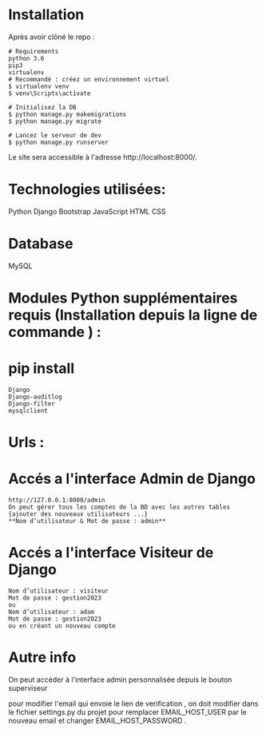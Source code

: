 # Installation
Après avoir clôné le repo :

    # Requirements
    python 3.6
    pip3
    virtualenv
    # Recommandé : créez un environnement virtuel
    $ virtualenv venv
    $ venv\Scripts\activate
    
    # Initialisez la DB
    $ python manage.py makemigrations
    $ python manage.py migrate
    
    # Lancez le serveur de dev
    $ python manage.py runserver

Le site sera accessible à l'adresse http://localhost:8000/.
# Technologies utilisées:
Python
Django
Bootstrap
JavaScript
HTML
CSS
# Database
MySQL
# Modules Python supplémentaires requis (Installation depuis la ligne de commande ) :
  # pip install  
    Django 
    Django-auditlog
    Django-filter
    mysqlclient

# Urls :

  # Accés a l'interface Admin de Django
    http://127.0.0.1:8000/admin 
    On peut gérer tous les comptes de la BD avec les autres tables {ajouter des nouveaux utilisateurs ...}
    **Nom d’utilisateur & Mot de passe : admin** 

  # Accés a l'interface Visiteur de Django
    Nom d’utilisateur : visiteur
    Mot de passe : gestion2023
    ou 
    Nom d’utilisateur : adam
    Mot de passe : gestion2023
    ou en créant un nouveau compte

# Autre info
  On peut accéder à l'interface admin personnalisée depuis le bouton superviseur 

  pour modifier l'email qui envoie le lien de verification , on doit modifier dans le fichier settings.py du projet pour remplacer EMAIL_HOST_USER  par le nouveau email et changer EMAIL_HOST_PASSWORD .



